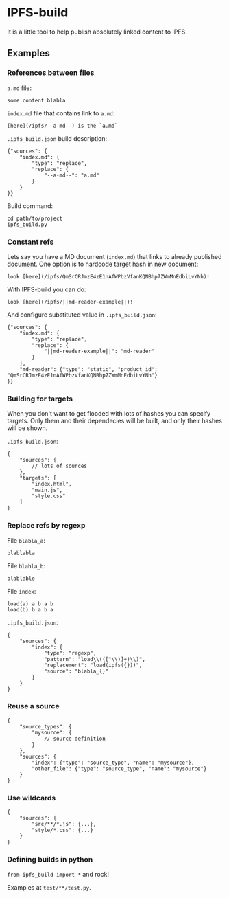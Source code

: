 IPFS-build
==========

It is a little tool to help publish absolutely linked content to IPFS.

Examples
--------

### References between files

`a.md` file:

    some content blabla

`index.md` file that contains link to `a.md`:

    [here](/ipfs/--a-md--) is the `a.md`

`.ipfs_build.json` build description:

    {"sources": {
        "index.md": {
            "type": "replace",
            "replace": {
                "--a-md--": "a.md"
            }
        }
    }}

Build command:

    cd path/to/project
    ipfs_build.py

### Constant refs

Lets say you have a MD document (`index.md`) that links to already
published document. One option is to hardcode target hash in new
document:

    look [here](/ipfs/QmSrCRJmzE4zE1nAfWPbzVfanKQNBhp7ZWmMnEdbiLvYNh)!

With IPFS-build you can do:

    look [here](/ipfs/||md-reader-example||)!

And configure substituted value in `.ipfs_build.json`:

    {"sources": {
        "index.md": {
            "type": "replace",
            "replace": {
                "||md-reader-example||": "md-reader"
            }
        },
        "md-reader": {"type": "static", "product_id": "QmSrCRJmzE4zE1nAfWPbzVfanKQNBhp7ZWmMnEdbiLvYNh"}
    }}

### Building for targets

When you don't want to get flooded with lots of hashes you can specify
targets. Only them and their dependecies will be built, and only their
hashes will be shown.

`.ipfs_build.json`:

    {
        "sources": {
            // lots of sources
        },
        "targets": [
            "index.html",
            "main.js",
            "style.css"
        ]
    }

### Replace refs by regexp

File `blabla_a`:

    blablabla

File `blabla_b`:

    blablable

File `index`:

    load(a) a b a b
    load(b) b a b a

`.ipfs_build.json`:

    {
        "sources": {
            "index": {
                "type": "regexp",
                "pattern": "load\\(([^\\)]+)\\)",
                "replacement": "load(ipfs({}))",
                "source": "blabla_{}"
            }
        }
    }

### Reuse a source

    {
        "source_types": {
            "mysource": {
                // source definition
            }
        },
        "sources": {
            "index": {"type": "source_type", "name": "mysource"},
            "other_file": {"type": "source_type", "name": "mysource"}
        }
    }

### Use wildcards

    {
        "sources": {
            "src/**/*.js": {...},
            "style/*.css": {...}
        }
    }

### Defining builds in python

`from ipfs_build import *` and rock!

Examples at `test/**/test.py`.
